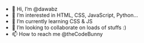 - 👋 Hi, I’m @dawabz
- 👀 I’m interested in HTML, CSS, JavaScript, Python...
- 🌱 I’m currently learning CSS & JS
- 💞️ I’m looking to collaborate on loads of stuffs :)
- 📫 How to reach me @theCodeBunny

<!---
dawabz/dawabz is a ✨ special ✨ repository because its `README.md` (this file) appears on your GitHub profile.
You can click the Preview link to take a look at your changes.
--->
